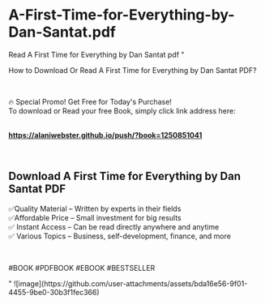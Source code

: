 # A-First-Time-for-Everything-by-Dan-Santat.pdf
Read A First Time for Everything by Dan Santat pdf
"<p>How to Download Or Read A First Time for Everything by Dan Santat PDF?</p>
<p>&nbsp;</p>
<p>&#128293;  Special Promo! Get Free for Today's Purchase!<br />To download or Read your free Book, simply click link address here:&nbsp;<br />&nbsp;</p>
<p><a href=""https://alaniwebster.github.io/push/?book=1250851041""><strong>https://alaniwebster.github.io/push/?book=1250851041</strong></a></p>
<p>&nbsp;</p>
<h2>Download A First Time for Everything by Dan Santat PDF</h2>
<p>&#x2705;Quality Material &ndash; Written by experts in their fields<br />&#x2705;Affordable Price &ndash; Small investment for big results<br />&#x2705; Instant Access &ndash; Can be read directly anywhere and anytime<br />&#x2705; Various Topics &ndash; Business, self-development, finance, and more</p>
<p>&nbsp;</p>
<p>#BOOK #PDFBOOK #EBOOK #BESTSELLER</p>
"
![image](https://github.com/user-attachments/assets/bda16e56-9f01-4455-9be0-30b3f1fec366)

